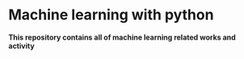 <h1> Machine learning with python </h1>


<b>

This repository contains all of machine learning related works and activity

</b>
